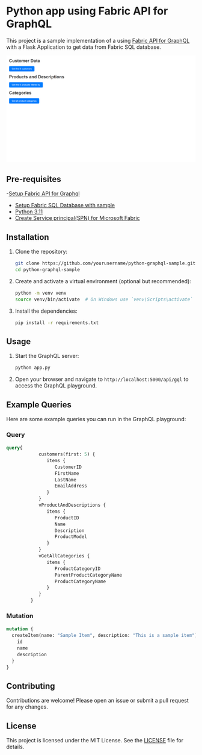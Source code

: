 # Python app using Fabric API for GraphQL

This project is a sample implementation of a using [Fabric API for GraphQL](https://learn.microsoft.com/fabric/data-engineering/api-graphql-overview) with a Flask Application to get data from Fabric SQL database.

![image](Sample_app.png)

## Pre-requisites

-[Setup Fabric API for Graphql](https://learn.microsoft.com/en-us/fabric/data-engineering/get-started-api-graphql)
- [Setup Fabric SQL Database with sample](https://learn.microsoft.com/en-us/fabric/database/sql/tutorial-ingest-data)
- [Python 3.11](https://www.python.org/downloads/release/python-3110/)
- [Create Service principal(SPN) for Microsoft Fabric](https://www.youtube.com/watch?v=_RXpvWjgZE8)

## Installation

1. Clone the repository:
    ```sh
    git clone https://github.com/yourusername/python-graphql-sample.git
    cd python-graphql-sample
    ```

2. Create and activate a virtual environment (optional but recommended):
    ```sh
    python -m venv venv
    source venv/bin/activate  # On Windows use `venv\Scripts\activate`
    ```

3. Install the dependencies:
    ```sh
    pip install -r requirements.txt
    ```

## Usage

1. Start the GraphQL server:
    ```sh
    python app.py
    ```

2. Open your browser and navigate to `http://localhost:5000/api/gql` to access the GraphQL playground.

## Example Queries

Here are some example queries you can run in the GraphQL playground:

### Query
```graphql
query{
            customers(first: 5) {
               items {
                  CustomerID
                  FirstName
                  LastName
                  EmailAddress         
               }
            }
            vProductAndDescriptions {
               items {
                  ProductID
                  Name
                  Description
                  ProductModel       
               }
            }
            vGetAllCategories {
               items {
                  ProductCategoryID
                  ParentProductCategoryName
                  ProductCategoryName
               }
            }
         }
```

### Mutation
```graphql
mutation {
  createItem(name: "Sample Item", description: "This is a sample item") {
    id
    name
    description
  }
}
```

## Contributing

Contributions are welcome! Please open an issue or submit a pull request for any changes.

## License

This project is licensed under the MIT License. See the [LICENSE](LICENSE) file for details.


